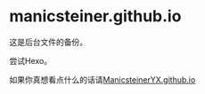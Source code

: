 # manicsteiner.github.io
这是后台文件的备份。

尝试Hexo。

如果你真想看点什么的话请[ManicsteinerYX.github.io](https://ManicsteinerYX.github.io)
